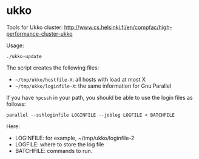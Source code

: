 ukko
====

Tools for Ukko cluster:
http://www.cs.helsinki.fi/en/compfac/high-performance-cluster-ukko

Usage:

    ./ukko-update

The script creates the following files:

  - `~/tmp/ukko/hostfile-X`: all hosts with load at most X
  - `~/tmp/ukko/loginfile-X`: the same information for Gnu Parallel

If you have `hpcssh` in your path, you should be able to use the login
files as follows:

    parallel --sshloginfile LOGINFILE --joblog LOGFILE < BATCHFILE

Here:

  - LOGINFILE: for example, ~/tmp/ukko/loginfile-2
  - LOGFILE: where to store the log file
  - BATCHFILE: commands to run.

